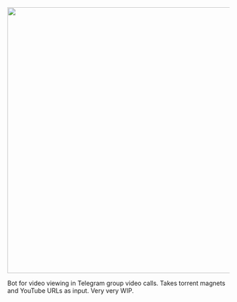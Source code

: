<img src="v3.gif" height="603" alt=""/>

Bot for video viewing in Telegram group video calls. Takes torrent magnets and YouTube URLs as input. Very very WIP.
